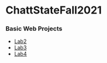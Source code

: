 # ChattStateFall2021

<h3>Basic Web Projects</h3>

<ul>
    <li><a href="Lab 2/index.html" target="_blank">Lab2</a></li>
    <li><a href="Lab 3 - Responsive/index.html" target="_blank">Lab3</a></li>
    <li><a href="Lab 4/index.html" target="_blank">Lab4</a></li>
</ul>

